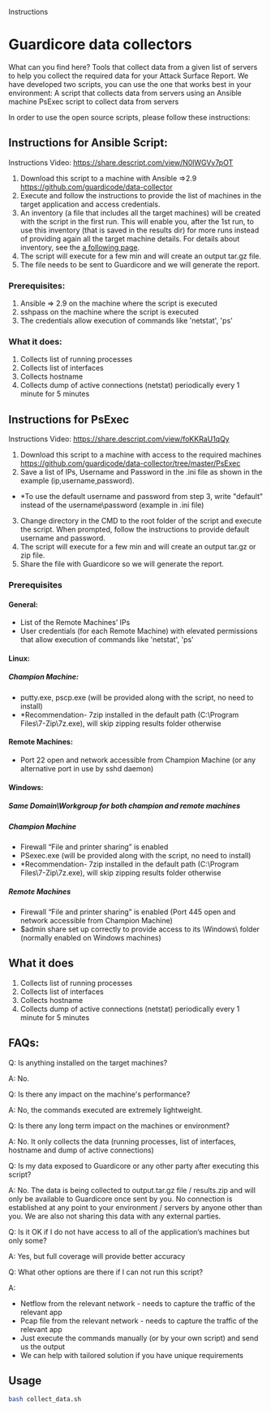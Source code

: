 
Instructions
# Guardicore data collectors 
 
What can you find here? 
Tools that collect data from a given list of servers to help you collect the required data for your Attack Surface Report. We have developed two scripts, you can use the one that works best in your environment: 
A script that collects data from servers using an Ansible machine
PsExec script to collect data from servers 
 
In order to use the open source scripts, please follow these instructions: 

## Instructions for Ansible Script:
Instructions Video: https://share.descript.com/view/N0lWGVy7pOT

1. Download this script to a machine with Ansible =>2.9 
    https://github.com/guardicode/data-collector
2. Execute and follow the instructions to provide the list of machines in the target application and access credentials. 
3. An inventory (a file that includes all the target machines) will be created with the script in the first run. This will enable you, after the 1st run, to use this inventory (that is saved in the results dir) for more runs instead of providing again all the target machine details. For details about inventory, see the [a following page](https://docs.ansible.com/ansible/latest/user_guide/intro_inventory.html).
4. The script will execute for a few min and will create an output tar.gz file.
5. The file needs to be sent to Guardicore and we will generate the report. 


### Prerequisites:

1. Ansible => 2.9 on the machine where the script is executed
2. sshpass on the machine where the script is executed
3. The credentials allow execution of commands like 'netstat', 'ps'


### What it does:

1. Collects list of running processes
2. Collects list of interfaces
3. Collects hostname
4. Collects dump of active connections (netstat) periodically every 1 minute for 5 minutes

## Instructions for PsExec
Instructions Video: https://share.descript.com/view/foKKRaU1qQy

1. Download this script to a machine with access to the required machines  https://github.com/guardicode/data-collector/tree/master/PsExec
2. Save a list of IPs, Username and Password in the .ini file as shown in the example (ip,username,password).
- *To use the default username and password from step 3, write "default" instead of the username\password (example in .ini file)
3. Change directory in the CMD to the root folder of the script and execute the script. When prompted, follow the instructions to provide default username and password. 
4. The script will execute for a few min and will create an output tar.gz or zip file.
5. Share the file with Guardicore so we will generate the report. 

### Prerequisites
#### General:
- List of the Remote Machines’ IPs
- User credentials (for each Remote Machine) with elevated permissions that allow execution of commands like 'netstat', 'ps'

#### Linux:
##### Champion Machine:
- putty.exe, pscp.exe (will be provided along with the script, no need to install)
- *Recommendation- 7zip installed in the default path (C:\Program Files\7-Zip\7z.exe), will skip zipping results folder otherwise
#### Remote Machines:
- Port 22 open and network accessible from Champion Machine (or any alternative port in use by sshd daemon)

#### Windows:
##### Same Domain\Workgroup for both champion and remote machines
##### Champion Machine
- Firewall “File and printer sharing” is enabled
- PSexec.exe (will be provided along with the script, no need to install)
- *Recommendation- 7zip installed in the default path (C:\Program Files\7-Zip\7z.exe), will skip zipping results folder otherwise
##### Remote Machines
- Firewall “File and printer sharing” is enabled (Port 445 open and network accessible from Champion Machine)
- $admin share set up correctly to provide access to its \Windows\ folder (normally enabled on Windows machines)

## What it does
1. Collects list of running processes
2. Collects list of interfaces
3. Collects hostname
4. Collects dump of active connections (netstat) periodically every 1 minute for 5 minutes


## FAQs:

 Q: Is anything installed on the target machines? 
 
 A: No.
 

Q: Is there any impact on the machine's performance? 

A: No, the commands executed are extremely lightweight.


Q: Is there any long term impact on the machines or environment? 

A: No. It only collects the data (running processes, list of interfaces, hostname and dump of active connections)

Q: Is my data exposed to Guardicore or any other party after executing this script? 

A: No. The data is being collected to output.tar.gz file / results.zip and will only be available to Guardicore once sent by you. No connection is established at any point to your environment / servers by anyone other than you.  We are also not sharing this data with any external parties. 

Q: Is it OK if I do not have access to all of the application’s machines but only some? 

A: Yes, but full coverage will provide better accuracy

Q: What other options are there if I can not run this script? 

A:   

- Netflow from the relevant network - needs to capture the traffic of the relevant app
- Pcap file from the relevant network - needs to capture the traffic of the relevant app
- Just execute the commands manually (or by your own script) and send us the output 
- We can help with tailored solution if you have unique requirements 


## Usage

```bash
bash collect_data.sh
```


